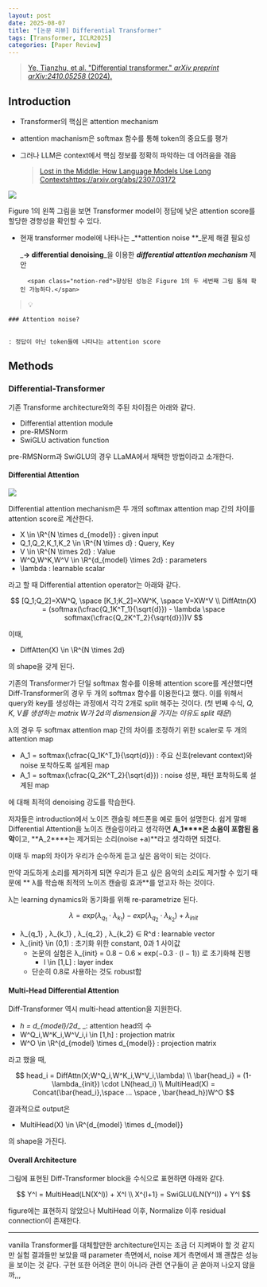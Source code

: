 ```yaml
---
layout: post
date: 2025-08-07
title: "[논문 리뷰] Differential Transformer"
tags: [Transformer, ICLR2025]
categories: [Paper Review]
---
```


> [Ye, Tianzhu, et al. "Differential transformer." ](https://arxiv.org/abs/2410.05258)[_arXiv preprint arXiv:2410.05258_](https://arxiv.org/abs/2410.05258)[ (2024).](https://arxiv.org/abs/2410.05258)



## Introduction

- Transformer의 핵심은 attention mechanism
- attention machanism은 softmax 함수를 통해 token의 중요도를 평가
- 그러나 LLM은 context에서 핵심 정보를 정확히 파악하는 데 어려움을 겪음

	> [Lost in the Middle: How Language Models Use Long Contextshttps://arxiv.org/abs/2307.03172](https://arxiv.org/abs/2307.03172)


![](https://prod-files-secure.s3.us-west-2.amazonaws.com/542b861c-36a8-4051-84e5-8804b6728dba/9083ea56-691a-4752-ae26-47f403431ac8/image.png?X-Amz-Algorithm=AWS4-HMAC-SHA256&X-Amz-Content-Sha256=UNSIGNED-PAYLOAD&X-Amz-Credential=ASIAZI2LB4665OI7VNTE%2F20250928%2Fus-west-2%2Fs3%2Faws4_request&X-Amz-Date=20250928T090114Z&X-Amz-Expires=3600&X-Amz-Security-Token=IQoJb3JpZ2luX2VjEC8aCXVzLXdlc3QtMiJHMEUCIHrysAj76KO8f0jlKVGolZu%2Bk9UkQEbrrOtlQAiRRa6AAiEAhNGlnhyKA%2F%2FwTqz2uv%2BeNP96fON5MeSQv8flxdYDj%2FcqiAQIuP%2F%2F%2F%2F%2F%2F%2F%2F%2F%2FARAAGgw2Mzc0MjMxODM4MDUiDD3TGpGgK6cgCt8zCircA%2BZ0IrcfJ1O4u7A5w23%2BpQn%2FZcNFheZKLjKYcA5%2BwOysawrNAhTy5vfb311%2FmBxfzG7bBHKhl74zvuTYiWagifiC0OGxyr2Akdeg8Ej2KrRPtgePYoZotyRPJWTxPw1%2BZQOxg4M6w0aosZv85iyY%2BddyExebgnyGvpbi2QWJ1jFCPlgjLO%2BAJTXE350EQBqJw9UemR3Ze6s0kCRFkMGv6cY%2F%2BFpNEmJUrS7MP6qd%2Bcc66R%2FX4bC5sVWOPBvpJxIbYvl02pLsgM%2BX4jzE5GQNqpaBvfj8TNNQJnfPEBGACxbANOy%2Fa2fOtiOTxfQJfb%2Bl8nK%2FTQesp7SijR4geAuC7z0AiqBcUgBmKcwaTFYXbTHsv1vOGKV9Aigi2anN0DO5RAP5wPL9YnjWiZrtbqQldkQCIQHRQJGp05tinOp0lHEDIhudp31GNIupje%2FkYzC8jYsix99IRuOctf%2BnOv4rrYR7bRPyUrOR8bQA%2B%2FxxUL8zDJgv4eAQJwvLSOmDqinhmu4iReV5CQhEn0M4XIHLbfqpP8nI1uKZNYh94gwUcfVBcRPJgSJNuZXRh574dfYZ6XHdJLKJIEecfqYkbU8OaNhkaXrrBpS%2BqX2JtjPNyWXYJPyWxVR10eukVArvMNTA48YGOqUB5xQbfMjnPCrN9SmlAnJyR4%2BJt6eP3B4jdP%2BU8p75dJcjU2fP0i3PX%2FSduZuOVzu44lOxMY%2Fw89NsiK7w%2FrA7Odhi12TMuDpM8TIQOpUGRLAjOYHKg1L%2B7S722lzhPaXVeMfJRAZD2S1HGT7%2BbtMw2CeukZJ2BU1%2F%2FoA24t1FUiEN78AIhH%2BLvaOCLRlPOtN%2Bnq6AvrbgQtRq85c4Cb1eSj1WZkDP&X-Amz-Signature=c4be6cac181a9b9be02eda28859410cbb562921a29aec58a5f7029d378e6df52&X-Amz-SignedHeaders=host&x-amz-checksum-mode=ENABLED&x-id=GetObject)


Figure 1의 왼쪽 그림을 보면 Transformer model이 정답에 낮은 attention score를 할당한 경향성을 확인할 수 있다.

- 현재 transformer model에 나타나는 _**attention noise **_문제 해결 필요성

	_**→ differential denoising**_을 이용한 _**differential attention mechanism**_ 제안


		<span class="notion-red">향상된 성능은 Figure 1의 두 세번째 그림 통해 확인 가능하다.</span>


> 💡 


	### Attention noise?


	: 정답이 아닌 token들에 나타나는 attention score



## Methods



### Differential-Transformer


기존 Transforme architecture와의 주된 차이점은 아래와 같다.

- Differential attention module
- pre-RMSNorm
- SwiGLU activation function

pre-RMSNorm과 SwiGLU의 경우 LLaMA에서 채택한 방법이라고 소개한다.



#### Differential Attention


![](https://prod-files-secure.s3.us-west-2.amazonaws.com/542b861c-36a8-4051-84e5-8804b6728dba/116d70b2-1963-4810-9167-f4c7d8a06e8f/image.png?X-Amz-Algorithm=AWS4-HMAC-SHA256&X-Amz-Content-Sha256=UNSIGNED-PAYLOAD&X-Amz-Credential=ASIAZI2LB4665OI7VNTE%2F20250928%2Fus-west-2%2Fs3%2Faws4_request&X-Amz-Date=20250928T090114Z&X-Amz-Expires=3600&X-Amz-Security-Token=IQoJb3JpZ2luX2VjEC8aCXVzLXdlc3QtMiJHMEUCIHrysAj76KO8f0jlKVGolZu%2Bk9UkQEbrrOtlQAiRRa6AAiEAhNGlnhyKA%2F%2FwTqz2uv%2BeNP96fON5MeSQv8flxdYDj%2FcqiAQIuP%2F%2F%2F%2F%2F%2F%2F%2F%2F%2FARAAGgw2Mzc0MjMxODM4MDUiDD3TGpGgK6cgCt8zCircA%2BZ0IrcfJ1O4u7A5w23%2BpQn%2FZcNFheZKLjKYcA5%2BwOysawrNAhTy5vfb311%2FmBxfzG7bBHKhl74zvuTYiWagifiC0OGxyr2Akdeg8Ej2KrRPtgePYoZotyRPJWTxPw1%2BZQOxg4M6w0aosZv85iyY%2BddyExebgnyGvpbi2QWJ1jFCPlgjLO%2BAJTXE350EQBqJw9UemR3Ze6s0kCRFkMGv6cY%2F%2BFpNEmJUrS7MP6qd%2Bcc66R%2FX4bC5sVWOPBvpJxIbYvl02pLsgM%2BX4jzE5GQNqpaBvfj8TNNQJnfPEBGACxbANOy%2Fa2fOtiOTxfQJfb%2Bl8nK%2FTQesp7SijR4geAuC7z0AiqBcUgBmKcwaTFYXbTHsv1vOGKV9Aigi2anN0DO5RAP5wPL9YnjWiZrtbqQldkQCIQHRQJGp05tinOp0lHEDIhudp31GNIupje%2FkYzC8jYsix99IRuOctf%2BnOv4rrYR7bRPyUrOR8bQA%2B%2FxxUL8zDJgv4eAQJwvLSOmDqinhmu4iReV5CQhEn0M4XIHLbfqpP8nI1uKZNYh94gwUcfVBcRPJgSJNuZXRh574dfYZ6XHdJLKJIEecfqYkbU8OaNhkaXrrBpS%2BqX2JtjPNyWXYJPyWxVR10eukVArvMNTA48YGOqUB5xQbfMjnPCrN9SmlAnJyR4%2BJt6eP3B4jdP%2BU8p75dJcjU2fP0i3PX%2FSduZuOVzu44lOxMY%2Fw89NsiK7w%2FrA7Odhi12TMuDpM8TIQOpUGRLAjOYHKg1L%2B7S722lzhPaXVeMfJRAZD2S1HGT7%2BbtMw2CeukZJ2BU1%2F%2FoA24t1FUiEN78AIhH%2BLvaOCLRlPOtN%2Bnq6AvrbgQtRq85c4Cb1eSj1WZkDP&X-Amz-Signature=89c72c6de18153f9925778e3a8c09926fe37744392efe9a61d9a03beee4b090b&X-Amz-SignedHeaders=host&x-amz-checksum-mode=ENABLED&x-id=GetObject)


Differential attention mechanism은 두 개의 softmax attention map 간의 차이를 attention score로 계산한다.

- X \in \R^{N \times d\_{model}} : given input
- Q\_1,Q\_2,K\_1,K\_2 \in \R^{N \times d} : Query, Key
- V \in \R^{N \times 2d} : Value
- W^Q,W^K,W^V \in \R^{d\_{model} \times 2d} : parameters
- \lambda : learnable scalar

라고 할 때 Differential attention operator는 아래와 같다.


$$
[Q_1;Q_2]=XW^Q, \space [K_1;K_2]=XW^K, \space V=XW^V \\
DiffAttn(X) = (softmax(\cfrac{Q_1K^T_1}{\sqrt{d}}) - \lambda \space softmax(\cfrac{Q_2K^T_2}{\sqrt{d}}))V
$$


이때,

- DiffAtten(X) \in \R^{N \times 2d}

의 shape을 갖게 된다.


기존의 Transformer가 단일 softmax 함수를 이용해 attention score를 계산했다면 Diff-Transformer의 경우 두 개의 softmax 함수를 이용한다고 했다. 이를 위해서 query와 key를 생성하는 과정에서 각각 2개로 split 해주는 것이다. <span class="notion-red">(첫 번째 수식, </span><span class="notion-red">_Q, K, V를 생성하는 matrix W가 2d의 dismension을 가지는 이유도 split 때문_</span><span class="notion-red">)</span>


 λ의 경우 두 softmax attention map 간의 차이를 조정하기 위한 scaler로 두 개의 attention map

- A\_1 = softmax(\cfrac{Q\_1K^T\_1}{\sqrt{d}}) : 주요 신호(relevant context)와 noise 포착하도록 설계된 map
- A\_1 = softmax(\cfrac{Q\_2K^T\_2}{\sqrt{d}}) : noise 성분, 패턴 포착하도록 설계된 map 

에 대해 최적의 denoising 강도를 학습한다.


저자들은 introduction에서 노이즈 캔슬링 헤드폰을 예로 들어 설명한다. 쉽게 말해 Differential Attention을 노이즈 캔슬링이라고 생각하면 **A\_1****은 소음이 포함된 음악**이고, **A\_2****는 제거되는 소리(noise +a)**라고 생각하면 되겠다. 


이때 두 map의 차이가 우리가 순수하게 듣고 싶은 음악이 되는 것이다. 


만약 과도하게 소리를 제거하게 되면 우리가 듣고 싶은 음악의 소리도 제거할 수 있기 때문에 ** λ를 학습해 최적의 노이즈 캔슬링 효과**를 얻고자 하는 것이다.


λ는 learning dynamics와 동기화를 위해 re-parametrize 된다.


$$
\lambda = exp(\lambda_{q_1} \cdot \lambda_{k_1}) - exp(\lambda_{q_2} \cdot \lambda_{k_2}) + \lambda_{init}
$$

- λ\_{q\_1} , λ\_{k\_1} , λ\_{q\_2} , λ\_{k\_2} ∈ R^d : learnable vector
- λ\_{init} \in (0,1) : 초기화 위한 constant, 0과 1 사이값
	- 논문의 실험은 λ\_{init} = 0.8 − 0.6 × exp(−0.3 · (l − 1)) 로 초기화해 진행
		- l \in [1,L] : layer index
	- 단순히 0.8로 사용하는 것도 robust함


#### **Multi-Head Differential Attention**


Diff-Transformer 역시 multi-head attention을 지원한다.

- _h = d\_{model}/2d__ _: attention head의 수
- W^Q\_i,W^K\_i,W^V\_i,i \in [1,h] : projection matrix
- W^O \in \R^{d\_{model} \times d\_{model}} : projection matrix

라고 했을 때,


$$
head_i = DiffAttn(X;W^Q_i,W^K_i,W^V_i,\lambda) \\
\bar{head_i} = (1-\lambda_{init}) \cdot LN(head_i) \\
MultiHead(X) = Concat(\bar{head_i},\space ... \space , \bar{head_h})W^O
$$


결과적으로 output은

- MultiHead(X) \in \R^{d\_{model} \times d\_{model}}

의 shape을 가진다.



#### Overall Architecture


그림에 표현된 Diff-Transformer block을 수식으로 표현하면 아래와 같다.


$$
Y^l = MultiHead(LN(X^l)) + X^l \\
X^{l+1} = SwiGLU(LN(Y^l)) + Y^l
$$


figure에는 표현하지 않았으나 MultiHead 이후, Normalize 이후 residual connection이 존재한다.


---


vanilla Transformer를 대체할만한 architecture인지는 조금 더 지켜봐야 할 것 같지만 실험 결과들만 보았을 때 parameter 측면에서, noise 제거 측면에서 꽤 괜찮은 성능을 보이는 것 같다. 구현 또한 어려운 편이 아니라 관련 연구들이 곧 쏟아져 나오지 않을까,,,

